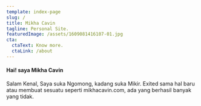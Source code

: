```yaml
---
template: index-page
slug: /
title: Mikha Cavin
tagline: Personal Site.
featuredImage: /assets/1609081416107-01.jpg
cta:
  ctaText: Know more.
  ctaLink: /about
---
```

#### Hai! saya Mikha Cavin

Salam Kenal, Saya suka Ngomong, kadang suka Mikir. Exited sama hal baru atau membuat sesuatu seperti mikhacavin.com, ada yang berhasil banyak yang tidak.